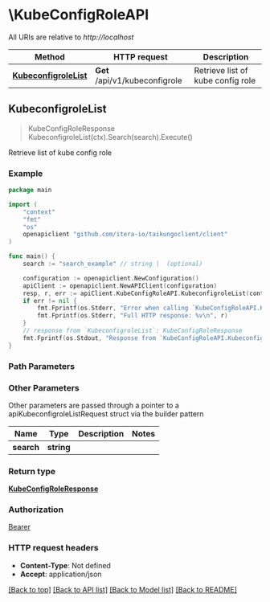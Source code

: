 # \KubeConfigRoleAPI

All URIs are relative to *http://localhost*

Method | HTTP request | Description
------------- | ------------- | -------------
[**KubeconfigroleList**](KubeConfigRoleAPI.md#KubeconfigroleList) | **Get** /api/v1/kubeconfigrole | Retrieve list of kube config role



## KubeconfigroleList

> KubeConfigRoleResponse KubeconfigroleList(ctx).Search(search).Execute()

Retrieve list of kube config role

### Example

```go
package main

import (
    "context"
    "fmt"
    "os"
    openapiclient "github.com/itera-io/taikungoclient/client"
)

func main() {
    search := "search_example" // string |  (optional)

    configuration := openapiclient.NewConfiguration()
    apiClient := openapiclient.NewAPIClient(configuration)
    resp, r, err := apiClient.KubeConfigRoleAPI.KubeconfigroleList(context.Background()).Search(search).Execute()
    if err != nil {
        fmt.Fprintf(os.Stderr, "Error when calling `KubeConfigRoleAPI.KubeconfigroleList``: %v\n", err)
        fmt.Fprintf(os.Stderr, "Full HTTP response: %v\n", r)
    }
    // response from `KubeconfigroleList`: KubeConfigRoleResponse
    fmt.Fprintf(os.Stdout, "Response from `KubeConfigRoleAPI.KubeconfigroleList`: %v\n", resp)
}
```

### Path Parameters



### Other Parameters

Other parameters are passed through a pointer to a apiKubeconfigroleListRequest struct via the builder pattern


Name | Type | Description  | Notes
------------- | ------------- | ------------- | -------------
 **search** | **string** |  | 

### Return type

[**KubeConfigRoleResponse**](KubeConfigRoleResponse.md)

### Authorization

[Bearer](../README.md#Bearer)

### HTTP request headers

- **Content-Type**: Not defined
- **Accept**: application/json

[[Back to top]](#) [[Back to API list]](../README.md#documentation-for-api-endpoints)
[[Back to Model list]](../README.md#documentation-for-models)
[[Back to README]](../README.md)

